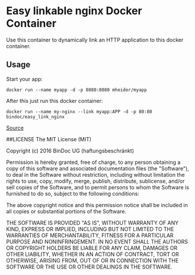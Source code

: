 # Easy linkable nginx Docker Container

Use this container to dynamically link an HTTP application to this docker container.

## Usage
Start your app:

```
docker run --name myapp -d -p 8080:8080 mheider/myapp
```

After this just run this docker container:

```
docker run --name my-nginx --link myapp:APP -d -p 80:80 bindoc/easy_link_nginx
```

[Source](http://stackoverflow.com/a/28014052)


##LICENSE
The MIT License (MIT)

Copyright (c) 2016 BinDoc UG (haftungsbeschränkt)

Permission is hereby granted, free of charge, to any person obtaining a copy
of this software and associated documentation files (the "Software"), to deal
in the Software without restriction, including without limitation the rights
to use, copy, modify, merge, publish, distribute, sublicense, and/or sell
copies of the Software, and to permit persons to whom the Software is
furnished to do so, subject to the following conditions:

The above copyright notice and this permission notice shall be included in all
copies or substantial portions of the Software.

THE SOFTWARE IS PROVIDED "AS IS", WITHOUT WARRANTY OF ANY KIND, EXPRESS OR
IMPLIED, INCLUDING BUT NOT LIMITED TO THE WARRANTIES OF MERCHANTABILITY,
FITNESS FOR A PARTICULAR PURPOSE AND NONINFRINGEMENT. IN NO EVENT SHALL THE
AUTHORS OR COPYRIGHT HOLDERS BE LIABLE FOR ANY CLAIM, DAMAGES OR OTHER
LIABILITY, WHETHER IN AN ACTION OF CONTRACT, TORT OR OTHERWISE, ARISING FROM,
OUT OF OR IN CONNECTION WITH THE SOFTWARE OR THE USE OR OTHER DEALINGS IN THE
SOFTWARE.



